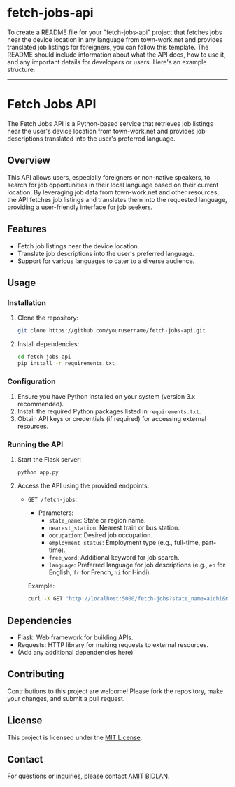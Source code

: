 # fetch-jobs-api

To create a README file for your "fetch-jobs-api" project that fetches jobs near the device location in any language from town-work.net and provides translated job listings for foreigners, you can follow this template. The README should include information about what the API does, how to use it, and any important details for developers or users. Here's an example structure:

---

# Fetch Jobs API

The Fetch Jobs API is a Python-based service that retrieves job listings near the user's device location from town-work.net and provides job descriptions translated into the user's preferred language.

## Overview

This API allows users, especially foreigners or non-native speakers, to search for job opportunities in their local language based on their current location. By leveraging job data from town-work.net and other resources, the API fetches job listings and translates them into the requested language, providing a user-friendly interface for job seekers.

## Features

- Fetch job listings near the device location.
- Translate job descriptions into the user's preferred language.
- Support for various languages to cater to a diverse audience.

## Usage

### Installation

1. Clone the repository:

   ```bash
   git clone https://github.com/yourusername/fetch-jobs-api.git
   ```

2. Install dependencies:

   ```bash
   cd fetch-jobs-api
   pip install -r requirements.txt
   ```

### Configuration

1. Ensure you have Python installed on your system (version 3.x recommended).
2. Install the required Python packages listed in `requirements.txt`.
3. Obtain API keys or credentials (if required) for accessing external resources.

### Running the API

1. Start the Flask server:

   ```bash
   python app.py
   ```

2. Access the API using the provided endpoints:

   - `GET /fetch-jobs`:
     - Parameters:
       - `state_name`: State or region name.
       - `nearest_station`: Nearest train or bus station.
       - `occupation`: Desired job occupation.
       - `employment_status`: Employment type (e.g., full-time, part-time).
       - `free_word`: Additional keyword for job search.
       - `language`: Preferred language for job descriptions (e.g., `en` for English, `fr` for French, `hi` for Hindi).

     Example:
     ```bash
     curl -X GET "http://localhost:5000/fetch-jobs?state_name=aichi&nearest_station=Katsukawa%20Station&occupation=Dining/food%20service&employment_status=full-time%20employee&language=hi
     ```

## Dependencies

- Flask: Web framework for building APIs.
- Requests: HTTP library for making requests to external resources.
- (Add any additional dependencies here)

## Contributing

Contributions to this project are welcome! Please fork the repository, make your changes, and submit a pull request.

## License

This project is licensed under the [MIT License](LICENSE).

## Contact

For questions or inquiries, please contact [AMIT BIDLAN](mailto:amitkumarbidlan06.com).

